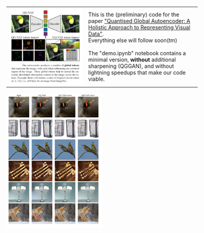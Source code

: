 <table>
  <tr>
    <td><img src="teaser.png" width="100%"></td>
    <td>This is the (preliminary) code for the paper <a href="https://arxiv.org/abs/2407.11913">"Quantised Global Autoencoder: A Holistic Approach to Representing Visual Data"</a>.<br/> Everything else will follow soon(tm)<br/><br/>The "demo.ipynb" notebook contains a minimal version, <b>without</b> additional sharpening (QGGAN), and without lightning speedups that make our code viable.</td>
  </tr>
</table>
<img src="examples.png" width="50%">
